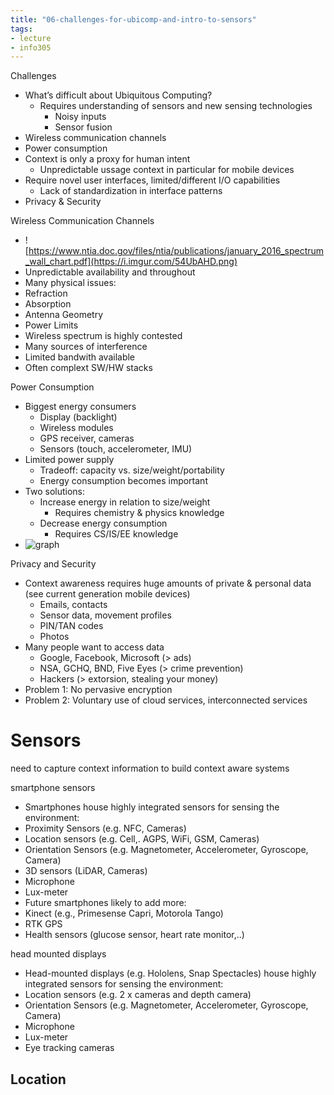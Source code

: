 ```yaml
---
title: "06-challenges-for-ubicomp-and-intro-to-sensors"
tags: 
- lecture
- info305
---
```


Challenges
- What’s difficult about Ubiquitous Computing? 
	- Requires understanding of sensors and new sensing technologies 
		- Noisy inputs 
		- Sensor fusion 
- Wireless communication channels 
- Power consumption 
- Context is only a proxy for human intent 
	- Unpredictable ussage context in particular for mobile devices 
- Require novel user interfaces, limited/different I/O capabilities 
	- Lack of standardization in interface patterns 
- Privacy & Security

Wireless Communication Channels
- ![https://www.ntia.doc.gov/files/ntia/publications/january_2016_spectrum_wall_chart.pdf](https://i.imgur.com/54UbAHD.png)
- Unpredictable availability and throughout 
- Many physical issues: 
- Refraction 
- Absorption 
- Antenna Geometry 
- Power Limits 
- Wireless spectrum is highly contested 
- Many sources of interference 
- Limited bandwith available 
- Often complext SW/HW stacks

Power Consumption
- Biggest energy consumers 
	- Display (backlight) 
	- Wireless modules 
	- GPS receiver, cameras 
	- Sensors (touch, accelerometer, IMU) 
- Limited power supply 
	- Tradeoff: capacity vs. size/weight/portability 
	- Energy consumption becomes important 
- Two solutions: 
	- Increase energy in relation to size/weight 
		- Requires chemistry & physics knowledge 
	- Decrease energy consumption 
		- Requires CS/IS/EE knowledge
- ![graph](https://i.imgur.com/VDhdsF2.png)

Privacy and Security
- Context awareness requires huge amounts of private & personal data (see current generation mobile devices) 
	- Emails, contacts 
	- Sensor data, movement profiles 
	- PIN/TAN codes 
	- Photos 
- Many people want to access data 
	- Google, Facebook, Microsoft (> ads) 
	- NSA, GCHQ, BND, Five Eyes (> crime prevention) 
	- Hackers (> extorsion, stealing your money) 
- Problem 1: No pervasive encryption 
- Problem 2: Voluntary use of cloud services, interconnected services

# Sensors
need to capture context information to build context aware systems

smartphone sensors
- Smartphones house highly integrated sensors for sensing the environment: 
- Proximity Sensors (e.g. NFC, Cameras) 
- Location sensors (e.g. Cell,. AGPS, WiFi, GSM, Cameras) 
- Orientation Sensors (e.g. Magnetometer, Accelerometer, Gyroscope, Camera) 
- 3D sensors (LiDAR, Cameras) 
- Microphone 
- Lux-meter 
- Future smartphones likely to add more: 
- Kinect (e.g., Primesense Capri, Motorola Tango) 
- RTK GPS 
- Health sensors (glucose sensor, heart rate monitor,..)

head mounted displays
- Head-mounted displays (e.g. Hololens, Snap Spectacles) house highly integrated sensors for sensing the environment: 
- Location sensors (e.g. 2 x cameras and depth camera) 
- Orientation Sensors (e.g. Magnetometer, Accelerometer, Gyroscope, Camera) 
- Microphone 
- Lux-meter 
- Eye tracking cameras


## Location
